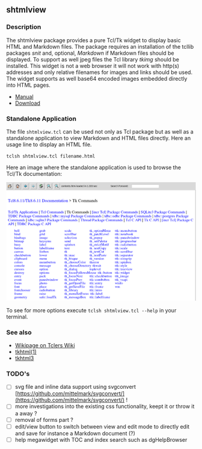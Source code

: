 ## shtmlview

### Description

The shtmlview package provides a pure Tcl/Tk widget to display basic HTML and
Markdown files. The package requires an installation of the tcllib packages
*snit* and, optional, *Markdown* if Markdown files should be displayed. To
support as well jpeg files the Tcl library *tkimg* should be installed. This
widget is not a web browser it will not work with http(s) addresses and only
relative filenames for images and links should be used. The widget supports as
well base64 encoded images embedded directly into HTML pages.

* [Manual](http://htmlpreview.github.io/?https://github.com/mittelmark/shtmlview/blob/master/shtmlview/shtmlview.html)
* [Download](https://downgit.github.io/#/home?url=https://github.com/mittelmark/shtmlview/tree/main/shtmlview)

### Standalone Application

The file `shtmlview.tcl` can be used not only as Tcl package but as well as a
standalone application to view Markdown and HTML files directly. Here an usage
line to display an HTML file.

```
tclsh shtmlview.tcl filename.html
```
Here an image where the standalone application is used to browse the Tcl/Tk documentation:

![Tcl manual tkcmd](img/shtmlview-tkcmd.png)

To see for more options execute `tclsh shtmlview.tcl --help` in your terminal.

### See also

* [Wikipage on Tclers Wiki](https://wiki.tcl-lang.org/page/shtmlview)
* [tkhtml(1)](https://github.com/wjoye/tkhtml1)
* [tkhtml3](http://tkhtml.tcl.tk/index.html)

### TODO's

* [ ] svg file and inline data support using svgconvert [https://github.com/mittelmark/svgconvert/](https://github.com/mittelmark/svgconvert/) !
* [ ] more investigations into the existing css functionality, keept it or throw it a away ?
* [ ] removal of forms part ?
* [ ] edit/view button to switch between view and edit mode to directly edit and save for instance a Markdown document (?)
* [ ] help megawidget with TOC and index search such as dgHelpBrowser
